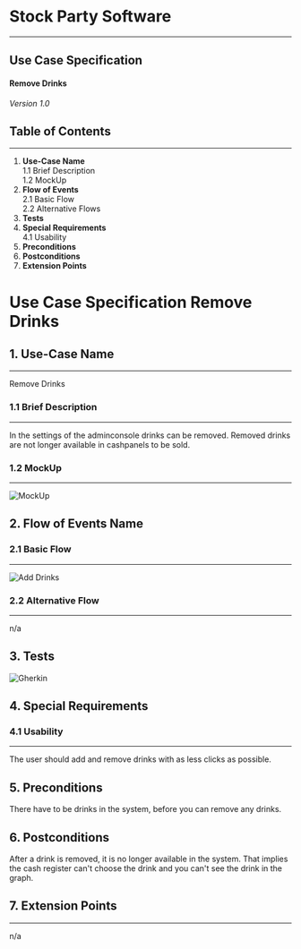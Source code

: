 # Stock Party Software #
---
## Use Case Specification ##
#### Remove Drinks ####
 
*Version 1.0*   
    

## Table of Contents ##
---
1. **Use-Case Name**         
1.1 Brief Description     
1.2 MockUp       
2. **Flow of Events**    
2.1 Basic Flow     
2.2 Alternative Flows    
3. **Tests**    
4. **Special Requirements**    
4.1 Usability              
5. **Preconditions**       
6. **Postconditions**    
7. **Extension Points**


# Use Case Specification Remove Drinks #

## 1.  Use-Case Name ##
---
Remove Drinks

### 1.1  Brief Description ###
---
In the settings of the adminconsole drinks can be removed. Removed drinks are not longer available in cashpanels to be sold.
   
### 1.2  MockUp ###
---
![MockUp](https://github.com/unverschaemt/stockparty-projektmanagement/blob/master/useCases/manageDrinks.png)

## 2. Flow of Events Name ##
### 2.1 Basic Flow ###
---
![Add Drinks](https://github.com/unverschaemt/stockparty-projektmanagement/blob/master/useCases/removeDrinkFlow.jpg)     

### 2.2 Alternative Flow ###
---
n/a

## 3. Tests ##
![Gherkin](https://github.com/unverschaemt/stockparty-projektmanagement/blob/master/useCases/removeDrinkNarrative.jpg)
    
## 4. Special Requirements ##
### 4.1 Usability ###
---
The user should add and remove drinks with as less clicks as possible.

## 5. Preconditions ##
There have to be drinks in the system, before you can remove any drinks.

## 6. Postconditions ##
After a drink is removed, it is no longer available in the system. That implies the cash register can't choose the drink and you can't see the drink in the graph.

## 7. Extension Points ##
---
n/a
    